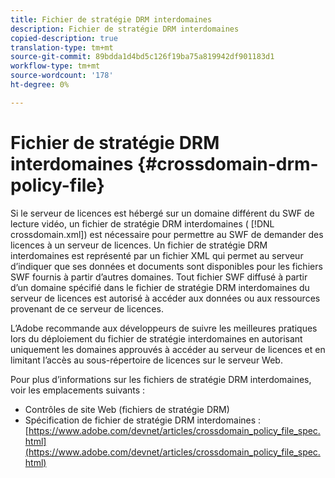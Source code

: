```yaml
---
title: Fichier de stratégie DRM interdomaines
description: Fichier de stratégie DRM interdomaines
copied-description: true
translation-type: tm+mt
source-git-commit: 89bdda1d4bd5c126f19ba75a819942df901183d1
workflow-type: tm+mt
source-wordcount: '178'
ht-degree: 0%

---
```



# Fichier de stratégie DRM interdomaines {#crossdomain-drm-policy-file}

Si le serveur de licences est hébergé sur un domaine différent du SWF de lecture vidéo, un fichier de stratégie DRM interdomaines ( [!DNL crossdomain.xml]) est nécessaire pour permettre au SWF de demander des licences à un serveur de licences. Un fichier de stratégie DRM interdomaines est représenté par un fichier XML qui permet au serveur d’indiquer que ses données et documents sont disponibles pour les fichiers SWF fournis à partir d’autres domaines. Tout fichier SWF diffusé à partir d’un domaine spécifié dans le fichier de stratégie DRM interdomaines du serveur de licences est autorisé à accéder aux données ou aux ressources provenant de ce serveur de licences.

L’Adobe recommande aux développeurs de suivre les meilleures pratiques lors du déploiement du fichier de stratégie interdomaines en autorisant uniquement les domaines approuvés à accéder au serveur de licences et en limitant l’accès au sous-répertoire de licences sur le serveur Web.

Pour plus d’informations sur les fichiers de stratégie DRM interdomaines, voir les emplacements suivants :

* Contrôles de site Web (fichiers de stratégie DRM)
* Spécification de fichier de stratégie DRM interdomaines : [https://www.adobe.com/devnet/articles/crossdomain_policy_file_spec.html](https://www.adobe.com/devnet/articles/crossdomain_policy_file_spec.html)

